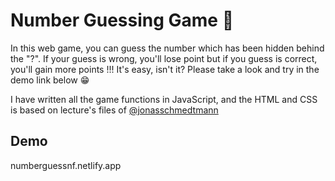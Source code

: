 
# Number Guessing Game 🔢

In this web game, you can guess the number which has been hidden behind the "?". If your guess is wrong, you'll lose point but if you guess is correct, you'll gain more points !!! It's easy, isn't it? Please take a look and try in the demo link below 😁

I have written all the game functions in JavaScript, and the HTML and CSS is based on lecture's files of [@jonasschmedtmann](https://github.com/jonasschmedtmann)


## Demo

numberguessnf.netlify.app

